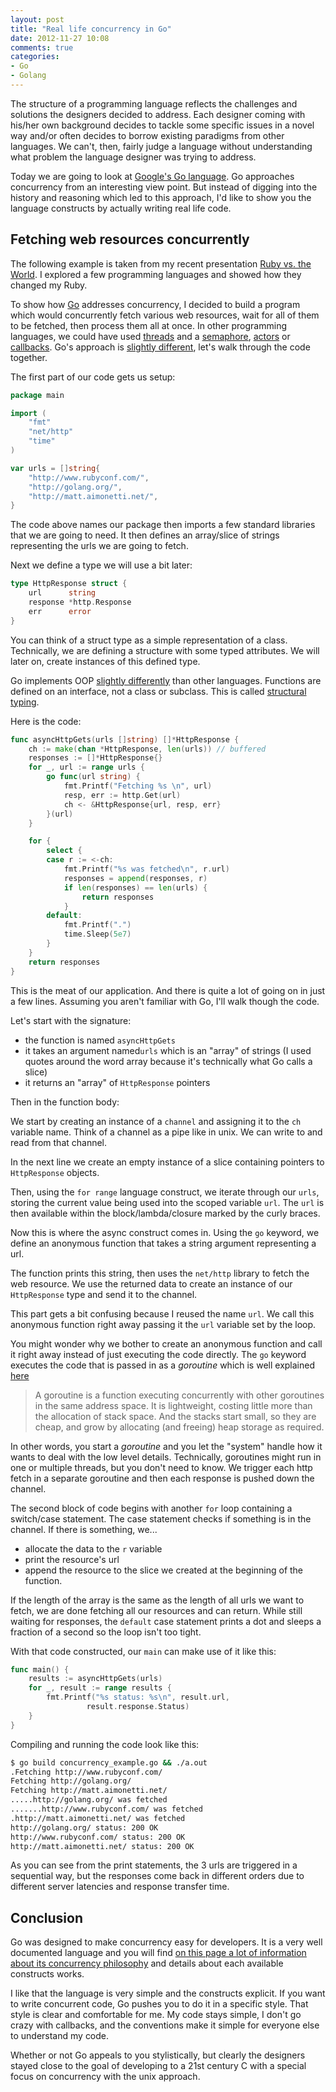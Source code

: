 ```yaml
---
layout: post
title: "Real life concurrency in Go"
date: 2012-11-27 10:08
comments: true
categories: 
- Go
- Golang
---
```


The structure of a programming language reflects the challenges and solutions the
designers decided to address. Each designer coming with his/her own background
decides to tackle some specific issues in a novel way and/or often
decides to borrow existing paradigms from other languages.
We can't, then, fairly judge a language without understanding
what problem the language designer was trying to address.

Today we are going to look at [Google's Go language](http://golang.org/).
Go approaches concurrency from an interesting view point. But instead of digging
into the history and reasoning which led to this approach, I'd like to
show you the language constructs by actually writing real life code.

## Fetching web resources concurrently

The following example is taken from my recent presentation [Ruby vs. the World](/posts/2012/11/02/rubyconf-2012-ruby-vs-the-world/). I explored a few programming languages and
showed how they changed my Ruby.

To show how [Go](http://golang.org/) addresses concurrency, I decided to build a 
program which would concurrently fetch various web resources, wait for all of
them to be fetched, then process them all at once. In other
programming languages, we could have used [threads](http://en.wikipedia.org/wiki/Thread_(computing)) and a [semaphore](http://en.wikipedia.org/wiki/Semaphore_(programming)), [actors](http://en.wikipedia.org/wiki/Actor_model) or
[callbacks](http://en.wikipedia.org/wiki/Callbacks). Go's approach is [slightly different](http://en.wikipedia.org/wiki/Communicating_sequential_processes), let's walk through the
code together.

The first part of our code gets us setup:

```go
package main

import (
	"fmt"
	"net/http"
	"time"
)

var urls = []string{
	"http://www.rubyconf.com/",
	"http://golang.org/",
	"http://matt.aimonetti.net/",
}
```

The code above names our package then imports a few standard libraries that we are going to need. It then defines an array/slice of strings representing the urls we are going to fetch.

Next we define a type we will use a bit later:

```go
type HttpResponse struct {
	url      string
	response *http.Response
	err      error
}
```

You can think of a struct type as a simple representation of a class. Technically, we are defining a structure with some typed attributes. We will later on, create instances of this defined type.

Go implements OOP [slightly differently](http://golang.org/doc/go_faq.html#Is_Go_an_object-oriented_language) than other languages.
Functions are defined on an interface, not a class or subclass.
This is called [structural typing](http://en.wikipedia.org/wiki/Structural_type_system). 

Here is the code:

```go
func asyncHttpGets(urls []string) []*HttpResponse {
	ch := make(chan *HttpResponse, len(urls)) // buffered
	responses := []*HttpResponse{}
	for _, url := range urls {
		go func(url string) {
			fmt.Printf("Fetching %s \n", url)
			resp, err := http.Get(url)
			ch <- &HttpResponse{url, resp, err}
		}(url)
	}

	for {
		select {
		case r := <-ch:
			fmt.Printf("%s was fetched\n", r.url)
			responses = append(responses, r)
			if len(responses) == len(urls) {
				return responses
			}
		default:
			fmt.Printf(".")
			time.Sleep(5e7)
		}
	}
	return responses
}
```

This is the meat of our application. And there is quite a lot of going
on in just a few lines. Assuming you aren't familiar
with Go, I'll walk though the code.

Let's start with the signature:

* the function is named `asyncHttpGets`
* it takes an argument named`urls` which is an "array" of strings (I used quotes around the word
array because it's technically what Go calls a slice)
* it returns an "array" of `HttpResponse` pointers

Then in the function body:

We start by creating an instance of a `channel` and assigning it to the
`ch` variable name. Think of a channel as a pipe like in unix.  We can write to and read from that channel.

In the next line we create an empty instance of a slice containing pointers to
`HttpResponse` objects.

Then, using the `for range` language construct, we iterate through our `urls`, storing the current value being used into the scoped variable `url`. The `url` is then available within the block/lambda/closure marked by the curly braces.

Now this is where the async construct comes in. Using the `go`
keyword, we define an anonymous function that takes a string argument representing a
url.

The function prints this string, then uses the `net/http`
library to fetch the web resource. We use the returned data to create an
instance of our `HttpResponse` type and send it to the channel.

This part gets a bit confusing because I reused the name `url`. We call this
anonymous function right away passing it the `url` variable set
by the loop.

You might wonder why we bother to create an anonymous function and
call it right away instead of just executing the code directly.
The `go` keyword executes the code that is passed in as a *goroutine* which is well explained [here](http://golang.org/doc/effective_go.html#goroutines)

> A goroutine is a function executing concurrently with other goroutines in the same address space. It is lightweight, costing little more than the allocation of stack space. And the stacks start small, so they are cheap, and grow by allocating (and freeing) heap storage as required.

In other words, you start a *goroutine* and you let the "system" handle
how it wants to deal with the low level details. Technically, goroutines 
might run in one or multiple threads, but you don't need to know.
We trigger each http fetch in a separate goroutine
and then each response is pushed down the channel.

The second block of code begins with another `for` loop containing a switch/case statement.
The case statement checks if something is
in the channel. If there is something, we...

* allocate the data to the `r` variable
* print the resource's url 
* append the resource to the slice we created at the beginning of the function. 

If the length of the array is the same as the length of all urls we want to fetch, we are done
fetching all our resources and can return.
While still waiting for responses, the `default` case statement prints a dot and sleeps a fraction of a second so the loop isn't too tight.

With that code constructed, our `main` can make use of it like this:

```go
func main() {
	results := asyncHttpGets(urls)
	for _, result := range results {
		fmt.Printf("%s status: %s\n", result.url,
                 result.response.Status)
	}
}
```

Compiling and running the code look like this:

```bash
$ go build concurrency_example.go && ./a.out 
.Fetching http://www.rubyconf.com/
Fetching http://golang.org/
Fetching http://matt.aimonetti.net/ 
.....http://golang.org/ was fetched 
.......http://www.rubyconf.com/ was fetched 
.http://matt.aimonetti.net/ was fetched 
http://golang.org/ status: 200 OK 
http://www.rubyconf.com/ status: 200 OK 
http://matt.aimonetti.net/ status: 200 OK
```

As you can see from the print statements, the 3 urls are triggered in a
sequential way, but the responses come back in different orders due to different server latencies and response transfer time. 

## Conclusion

Go was designed to make concurrency easy for developers.
It is a very well documented language and you will find [on this page
a lot of information about its concurrency philosophy](http://golang.org/doc/effective_go.html#concurrency) and details about each available constructs works.

I like that the language is very simple and the constructs
explicit. If you want to write concurrent code, Go pushes you to do it
in a specific style. That style is clear and comfortable for me. My code stays simple, I don't go crazy with callbacks, and the
conventions make it simple for everyone else to understand my code.

Whether or not Go appeals to you stylistically, but clearly the designers
stayed close to the goal of developing to a 21st century C
with a special focus on concurrency with the unix approach.
